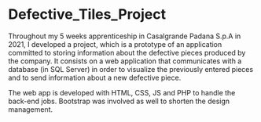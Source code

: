 # Defective_Tiles_Project

Throughout my 5 weeks apprenticeship in Casalgrande Padana S.p.A in 2021, I developed a project, which is a prototype of an application committed to storing information about the defective pieces produced by the company.
It consists on a web application that communicates with a database (in SQL Server) in order to visualize the previously entered pieces and to send information about a new defective piece.

The web app is developed with HTML, CSS, JS and PHP to handle the back-end jobs.
Bootstrap was involved as well to shorten the design management. 
